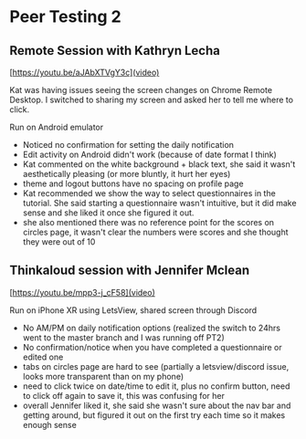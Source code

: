 # Peer Testing 2

## Remote Session with Kathryn Lecha

[https://youtu.be/aJAbXTVgY3c](video)

Kat was having issues seeing the screen changes on Chrome Remote Desktop. I switched to sharing my screen and asked her to tell me where to click.

Run on Android emulator

- Noticed no confirmation for setting the daily notification
- Edit activity on Android didn't work (because of date format I think)
- Kat commented on the white background + black text, she said it wasn't aesthetically pleasing (or more bluntly, it hurt her eyes)
- theme and logout buttons have no spacing on profile page
- Kat recommended we show the way to select questionnaires in the tutorial. She said starting a questionnaire wasn't intuitive, but it did make sense and she liked it once she figured it out.
- she also mentioned there was no reference point for the scores on circles page, it wasn't clear the numbers were scores and she thought they were out of 10

## Thinkaloud session with Jennifer Mclean

[https://youtu.be/mpp3-j_cF58](video)

Run on iPhone XR using LetsView, shared screen through Discord

- No AM/PM on daily notification options (realized the switch to 24hrs went to the master branch and I was running off PT2)
- No confirmation/notice when you have completed a questionnaire or edited one
- tabs on circles page are hard to see (partially a letsview/discord issue, looks more transparent than on my phone)
- need to click twice on date/time to edit it, plus no confirm button, need to click off again to save it, this was confusing for her
- overall Jennifer liked it, she said she wasn't sure about the nav bar and getting around, but figured it out on the first try each time so it makes enough sense
